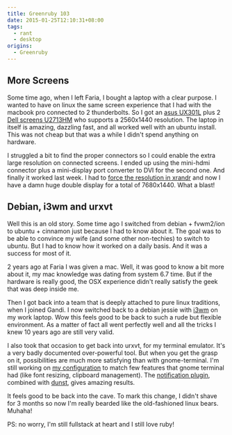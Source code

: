 ```yaml
---
title: Greenruby 103
date: 2015-01-25T12:10:31+08:00
tags:
  - rant
  - desktop
origins:
  - Greenruby
---
```

## More Screens

Some time ago, when I left Faria, I bought a laptop with a clear purpose. I
wanted to have on linux the same screen experience that I had with the macbook
pro connected to 2 thunderbolts. So I got an [asus UX301L][1] plus 2 
[Dell screens U2713HM][2] who supports a 2560x1440 resolution. The laptop in itself
is amazing, dazzling fast, and all worked well with an ubuntu install. This
was not cheap but that was a while I didn't spend anything on hardware.

I struggled a bit to find the proper connectors so I could enable the extra
large resolution on connected screens. I ended up using the mini-hdmi
connector plus a mini-display port converter to DVI for the second one. And
finally it worked last week. I had to [force the resolution in xrandr][3] and
now I have a damn huge double display for a total of 7680x1440. What a blast!

## Debian, i3wm and urxvt

Well this is an old story. Some time ago I switched from debian + fvwm2/ion to
ubuntu + cinnamon just because I had to know about it. The goal was to be able
to convince my wife (and some other non-techies) to switch to ubuntu. But I
had to know how it worked on a daily basis. And it was a success for most of
it.

2 years ago at Faria I was given a mac. Well, it was good to know a bit more
about it, my mac knowledge was dating from system 6.7 time. But if the
hardware is really good, the OSX experience didn't really satisfy the geek
that was deep inside me.

Then I got back into a team that is deeply attached to pure linux traditions,
when I joined Gandi. I now switched back to a debian jessie with [i3wm][7] on
my work laptop. Wow this feels good to be back to such a rude but flexible
environment. As a matter of fact all went perfectly well and all the tricks I
knew 10 years ago are still very valid.

I also took that occasion to get back into urxvt, for my terminal emulator.
It's a very badly documented over-powerful tool. But when you get the grasp on
it, possibilities are much more satisfying than with gnome-terminal. I'm still
working on [my configuration][4] to match few features that gnome terminal had
(like font resizing, clipboard management). The [notification plugin][5],
combined with [dunst][6], gives amazing results.

It feels good to be back into the cave. To mark this change, I didn't shave
for 3 months so now I'm really bearded like the old-fashioned linux bears.
Muhaha!

PS: no worry, I'm still fullstack at heart and I still love ruby!

[1]: http://www.asus.com/us/Notebooks_Ultrabooks/ASUS_ZENBOOK_UX301LA/
[2]: http://accessories.ap.dell.com/sna/productdetail.aspx?c=au&cs=audhs1&l=en&redirect=1&s=dhs&sku=210-40773
[3]: http://www.arunviswanathan.com/node/53
[4]: https://github.com/mose/rcfiles/blob/master/.Xdefaults
[5]: https://github.com/mose/rcfiles/blob/master/.urxvt/ext/notification
[6]: http://knopwob.org/dunst/index.html
[7]: https://i3wm.org/
